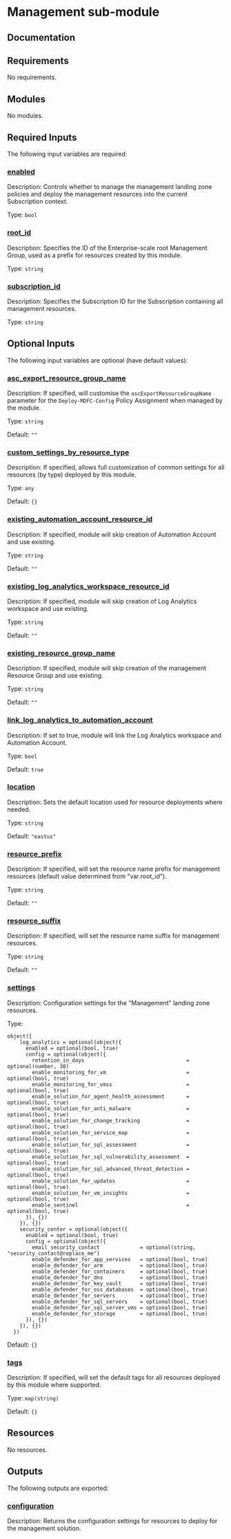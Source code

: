 <!-- BEGIN_TF_DOCS -->
# Management sub-module

## Documentation
<!-- markdownlint-disable MD033 -->

## Requirements

No requirements.

## Modules

No modules.

<!-- markdownlint-disable MD013 -->
<!-- markdownlint-disable MD034 -->
## Required Inputs

The following input variables are required:

### <a name="input_enabled"></a> [enabled](#input\_enabled)

Description: Controls whether to manage the management landing zone policies and deploy the management resources into the current Subscription context.

Type: `bool`

### <a name="input_root_id"></a> [root\_id](#input\_root\_id)

Description: Specifies the ID of the Enterprise-scale root Management Group, used as a prefix for resources created by this module.

Type: `string`

### <a name="input_subscription_id"></a> [subscription\_id](#input\_subscription\_id)

Description: Specifies the Subscription ID for the Subscription containing all management resources.

Type: `string`

## Optional Inputs

The following input variables are optional (have default values):

### <a name="input_asc_export_resource_group_name"></a> [asc\_export\_resource\_group\_name](#input\_asc\_export\_resource\_group\_name)

Description: If specified, will customise the `ascExportResourceGroupName` parameter for the `Deploy-MDFC-Config` Policy Assignment when managed by the module.

Type: `string`

Default: `""`

### <a name="input_custom_settings_by_resource_type"></a> [custom\_settings\_by\_resource\_type](#input\_custom\_settings\_by\_resource\_type)

Description: If specified, allows full customization of common settings for all resources (by type) deployed by this module.

Type: `any`

Default: `{}`

### <a name="input_existing_automation_account_resource_id"></a> [existing\_automation\_account\_resource\_id](#input\_existing\_automation\_account\_resource\_id)

Description: If specified, module will skip creation of Automation Account and use existing.

Type: `string`

Default: `""`

### <a name="input_existing_log_analytics_workspace_resource_id"></a> [existing\_log\_analytics\_workspace\_resource\_id](#input\_existing\_log\_analytics\_workspace\_resource\_id)

Description: If specified, module will skip creation of Log Analytics workspace and use existing.

Type: `string`

Default: `""`

### <a name="input_existing_resource_group_name"></a> [existing\_resource\_group\_name](#input\_existing\_resource\_group\_name)

Description: If specified, module will skip creation of the management Resource Group and use existing.

Type: `string`

Default: `""`

### <a name="input_link_log_analytics_to_automation_account"></a> [link\_log\_analytics\_to\_automation\_account](#input\_link\_log\_analytics\_to\_automation\_account)

Description: If set to true, module will link the Log Analytics workspace and Automation Account.

Type: `bool`

Default: `true`

### <a name="input_location"></a> [location](#input\_location)

Description: Sets the default location used for resource deployments where needed.

Type: `string`

Default: `"eastus"`

### <a name="input_resource_prefix"></a> [resource\_prefix](#input\_resource\_prefix)

Description: If specified, will set the resource name prefix for management resources (default value determined from "var.root\_id").

Type: `string`

Default: `""`

### <a name="input_resource_suffix"></a> [resource\_suffix](#input\_resource\_suffix)

Description: If specified, will set the resource name suffix for management resources.

Type: `string`

Default: `""`

### <a name="input_settings"></a> [settings](#input\_settings)

Description: Configuration settings for the "Management" landing zone resources.

Type:

```hcl
object({
    log_analytics = optional(object({
      enabled = optional(bool, true)
      config = optional(object({
        retention_in_days                                 = optional(number, 30)
        enable_monitoring_for_vm                          = optional(bool, true)
        enable_monitoring_for_vmss                        = optional(bool, true)
        enable_solution_for_agent_health_assessment       = optional(bool, true)
        enable_solution_for_anti_malware                  = optional(bool, true)
        enable_solution_for_change_tracking               = optional(bool, true)
        enable_solution_for_service_map                   = optional(bool, true)
        enable_solution_for_sql_assessment                = optional(bool, true)
        enable_solution_for_sql_vulnerability_assessment  = optional(bool, true)
        enable_solution_for_sql_advanced_threat_detection = optional(bool, true)
        enable_solution_for_updates                       = optional(bool, true)
        enable_solution_for_vm_insights                   = optional(bool, true)
        enable_sentinel                                   = optional(bool, true)
      }), {})
    }), {})
    security_center = optional(object({
      enabled = optional(bool, true)
      config = optional(object({
        email_security_contact             = optional(string, "security_contact@replace_me")
        enable_defender_for_app_services   = optional(bool, true)
        enable_defender_for_arm            = optional(bool, true)
        enable_defender_for_containers     = optional(bool, true)
        enable_defender_for_dns            = optional(bool, true)
        enable_defender_for_key_vault      = optional(bool, true)
        enable_defender_for_oss_databases  = optional(bool, true)
        enable_defender_for_servers        = optional(bool, true)
        enable_defender_for_sql_servers    = optional(bool, true)
        enable_defender_for_sql_server_vms = optional(bool, true)
        enable_defender_for_storage        = optional(bool, true)
      }), {})
    }), {})
  })
```

Default: `{}`

### <a name="input_tags"></a> [tags](#input\_tags)

Description: If specified, will set the default tags for all resources deployed by this module where supported.

Type: `map(string)`

Default: `{}`

## Resources

No resources.

## Outputs

The following outputs are exported:

### <a name="output_configuration"></a> [configuration](#output\_configuration)

Description: Returns the configuration settings for resources to deploy for the management solution.

<!-- markdownlint-enable -->

<!-- END_TF_DOCS -->

